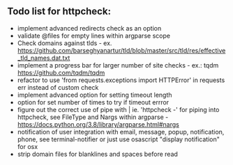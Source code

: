 ## Todo list for httpcheck:
* implement advanced redirects check as an option
* validate @files for empty lines within argparse scope
* Check domains against tlds - ex. https://github.com/barseghyanartur/tld/blob/master/src/tld/res/effective_tld_names.dat.txt
* implement a progress bar for larger number of site checks - ex.: tqdm https://github.com/tqdm/tqdm
* refactor to use 'from requests.exceptions import HTTPError' in requests err instead of custom check
* implement advanced option for setting timeout length
* option for set number of times to try if timeout errror
* figure out the correct use of pipe with | ie. 'httpcheck -' for piping into httpcheck, see FileType and Nargs within argparse - https://docs.python.org/3.8/library/argparse.html#nargs
* notification of user integration with email, message, popup, notification, phone, see terminal-notifier or just use osascript "display notification" for osx
* strip domain files for blanklines and spaces before read